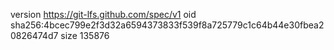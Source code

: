 version https://git-lfs.github.com/spec/v1
oid sha256:4bcec799e2f3d32a6594373833f539f8a725779c1c64b44e30fbea20826474d7
size 135876
